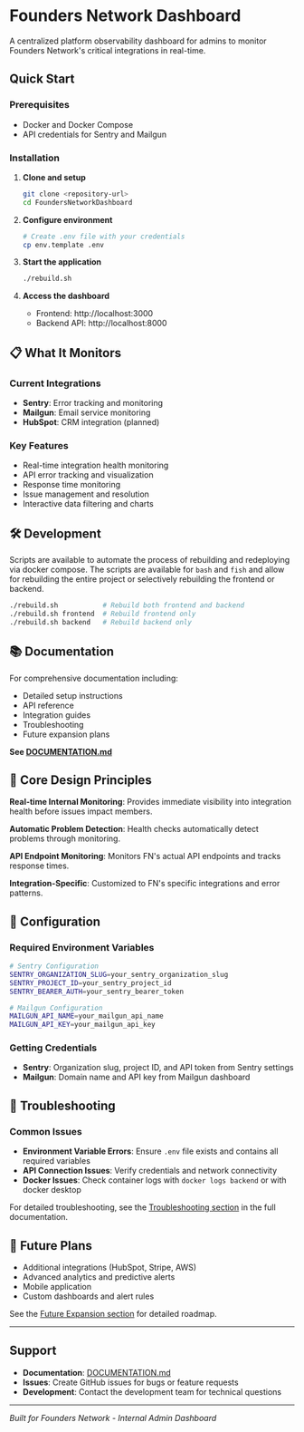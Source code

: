 # Founders Network Dashboard

A centralized platform observability dashboard for admins to monitor Founders Network's critical integrations in real-time.

## Quick Start

### Prerequisites
- Docker and Docker Compose
- API credentials for Sentry and Mailgun

### Installation
1. **Clone and setup**
   ```bash
   git clone <repository-url>
   cd FoundersNetworkDashboard
   ```

2. **Configure environment**
   ```bash
   # Create .env file with your credentials
   cp env.template .env
   ```
   
3. **Start the application**
   ```bash
   ./rebuild.sh
   ```

4. **Access the dashboard**
   - Frontend: http://localhost:3000
   - Backend API: http://localhost:8000

## 📋 What It Monitors

### Current Integrations
- **Sentry**: Error tracking and monitoring
- **Mailgun**: Email service monitoring
- **HubSpot**: CRM integration (planned)

### Key Features
- Real-time integration health monitoring
- API error tracking and visualization
- Response time monitoring
- Issue management and resolution
- Interactive data filtering and charts

## 🛠 Development

Scripts are available to automate the process of rebuilding and redeploying via docker compose. The scripts are available for `bash` and `fish` and allow for rebuilding the entire project or selectively rebuilding the frontend or backend.

```bash
./rebuild.sh           # Rebuild both frontend and backend
./rebuild.sh frontend  # Rebuild frontend only
./rebuild.sh backend   # Rebuild backend only
```

## 📚 Documentation

For comprehensive documentation including:
- Detailed setup instructions
- API reference
- Integration guides
- Troubleshooting
- Future expansion plans

**See [DOCUMENTATION.md](./DOCUMENTATION.md)**

## 🎯 Core Design Principles

**Real-time Internal Monitoring**: Provides immediate visibility into integration health before issues impact members.

**Automatic Problem Detection**: Health checks automatically detect problems through monitoring.

**API Endpoint Monitoring**: Monitors FN's actual API endpoints and tracks response times.

**Integration-Specific**: Customized to FN's specific integrations and error patterns.

## 🔧 Configuration

### Required Environment Variables
```bash
# Sentry Configuration
SENTRY_ORGANIZATION_SLUG=your_sentry_organization_slug
SENTRY_PROJECT_ID=your_sentry_project_id
SENTRY_BEARER_AUTH=your_sentry_bearer_token

# Mailgun Configuration
MAILGUN_API_NAME=your_mailgun_api_name
MAILGUN_API_KEY=your_mailgun_api_key
```

### Getting Credentials
- **Sentry**: Organization slug, project ID, and API token from Sentry settings
- **Mailgun**: Domain name and API key from Mailgun dashboard

## 🚨 Troubleshooting

### Common Issues
- **Environment Variable Errors**: Ensure `.env` file exists and contains all required variables
- **API Connection Issues**: Verify credentials and network connectivity
- **Docker Issues**: Check container logs with `docker logs backend` or with docker desktop

For detailed troubleshooting, see the [Troubleshooting section](./DOCUMENTATION.md#troubleshooting) in the full documentation.

## 🔮 Future Plans

- Additional integrations (HubSpot, Stripe, AWS)
- Advanced analytics and predictive alerts
- Mobile application
- Custom dashboards and alert rules

See the [Future Expansion section](./DOCUMENTATION.md#future-expansion) for detailed roadmap.

---

## Support

- **Documentation**: [DOCUMENTATION.md](./DOCUMENTATION.md)
- **Issues**: Create GitHub issues for bugs or feature requests
- **Development**: Contact the development team for technical questions

---

*Built for Founders Network - Internal Admin Dashboard*
